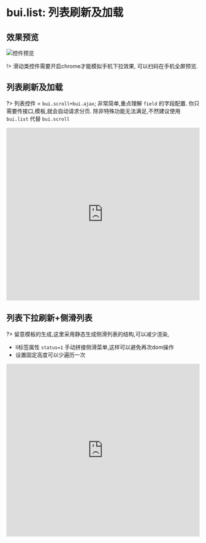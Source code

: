 # bui.list: 列表刷新及加载

## 效果预览
![控件预览](http://www.easybui.com/static/images/controls/bui-list_low.gif)

!> 滑动类控件需要开启chrome才能模拟手机下拉效果, 可以扫码在手机全屏预览.

## 列表刷新及加载

?> 列表控件 = `bui.scroll+bui.ajax`; 非常简单,重点理解 `field` 的字段配置. 你只需要传接口,模板,就会自动请求分页. 除非特殊功能无法满足,不然建议使用 `bui.list` 代替 `bui.scroll`

<iframe width="100%" height="450" src="https://code.hcharts.cn/easybui/NtNLXs/share/result,js,html,css" allowfullscreen="allowfullscreen" frameborder="0"></iframe>

## 列表下拉刷新+侧滑列表

?> 留意模板的生成,这里采用静态生成侧滑列表的结构,可以减少渲染, 
- li标签属性 `status=1` 手动拼接侧滑菜单,这样可以避免再次dom操作
- 设置固定高度可以少遍历一次

<iframe width="100%" height="450" src="https://code.hcharts.cn/easybui/NtNLXs/1/share/result,js,html,css" allowfullscreen="allowfullscreen" frameborder="0"></iframe>